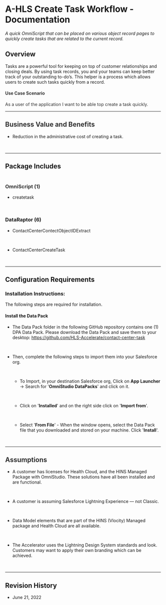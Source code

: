<h1 id='temp:C:abeefff3d3fa26f4e008d358ec9e'>A-HLS Create Task Workflow - Documentation </h1>

<i>A quick OmniScript that can be placed on various object record pages to quickly create tasks that are related to the current record. </i><br/>

<h2 id='temp:C:abec5f1daa027474fcc989543a65'>Overview</h2>

Tasks are a powerful tool for keeping on top of customer relationships and closing deals. By using task records, you and your teams can keep better track of your outstanding to-do’s. This helper is a process which allows users to create such tasks quickly from a record. <br/>

<h4 id='temp:C:abe88aaffa3eefb4aafb9afdc12a'><span style="color:#333333" textcolor="#333333">Use Case Scenario</span></h4>

<span style="color:#333333" textcolor="#333333">As a user of the application I want to be able top create a task quickly. </span><br/>

<hr style='width:100%'><h2 id='temp:C:abe51377823cac24410b06fff56c'><span style="color:#333333" textcolor="#333333">Business Value and Benefits</span></h2>

<div class="" data-section-style='5' style=""><ul id='temp:C:abe81f2904d4b5e41728eff1a9d5'><li id='temp:C:abe26b92b3a5483445ebc51f40c1' class='' value='1'>Reduction in the administrative cost of creating a task. 

<br/></li></ul></div><hr style='width:100%'><h2 id='temp:C:abe41cdbc436f2043559c26bb96d'>Package Includes</h2>

<h3 id='temp:C:abedbab36947452416198d55ca1a'><br><b><span style="color:#333333" textcolor="#333333">OmniScript (1)</span></b></h3>

<div class="" data-section-style='5' style=""><ul id='temp:C:abe00bfff535d6a4c87aea28a119'><li id='temp:C:abe5ae79e245c4c4435b6f6561c0' class='' value='1'><span style="color:#181818" textcolor="#181818">createtask</span>

<br/></li></ul></div><h3 id='temp:C:abee66c9789a31a4da59044e11a0'><b>DataRaptor (6)</b></h3>

<div class="" data-section-style='5' style=""><ul id='temp:C:abede2d1eae4352447390b1dc59d'><li id='temp:C:abe7282a600d50e4040a367c45a7' class='' value='1'>ContactCenterContectObjectIDExtract

<br/></li><li id='temp:C:abe97cf6ce4384b4ee0922b43f00' class=''>ContactCenterCreateTask

<br/></li></ul></div><hr style='width:100%'><h2 id='temp:C:abe4d8eebf7eb8d4bf885f6af9eb'>Configuration Requirements</h2>

<h3 id='temp:C:abe02c3c1323ce3474ea66b32a62'>Installation Instructions:</h3>

The following steps are required for installation.<br/>

<h4 id='temp:C:abee73e3008f2ee45fc92e44e0a2'>Install the Data Pack</h4>

<div data-section-style='6' class="" style=""><ul id='temp:C:abe5a574921db3f4445a9e29980c'><li id='temp:C:abe94fa4df6823f47c281906cc79' class='' value='1'>The Data Pack folder in the following GitHub repository contains one (1) DPA Data Pack. Please download the Data Pack and save them to your desktop: <a href="https://github.com/HLS-Accelerate/contact-center-task">https://github.com/HLS-Accelerate/contact-center-task</a>

<br/></li><li id='temp:C:abebe8195cc9173479fb2cb4fce6' class='parent'>Then, complete the following steps to import them into your Salesforce org.

<br/></li><ul><li id='temp:C:abebc7d97ed0d3e4aae94b59848e' class=''>To Import, in your destination Salesforce org, Click on <b>App Launcher</b> → Search for '<b>OmniStudio DataPacks</b>' and click on it.

<br/></li><li id='temp:C:abea447b552092441d9802989939' class=''>Click on '<b>Installed</b>' and on the right side click on '<b>Import from</b>'.

<br/></li><li id='temp:C:abe8b7aa9eea1204400b9ab743bc' class=''>Select '<b>From File</b>' - When the window opens, select the Data Pack file that you downloaded and stored on your machine. Click '<b>Install</b>'.

<br/></li></ul></ul></div><hr style='width:100%'><h2 id='temp:C:abed382d2cdc25648d68ec8ee399'><span style="color:#333333" textcolor="#333333">Assumptions</span></h2>

<div class="" data-section-style='5' style=""><ul id='temp:C:abe480ed4b5af89461a98b7ab2ae'><li id='temp:C:abe2b558f00f0004cf381c61db9b' class='' value='1'>A customer has licenses for Health Cloud, and the HINS Managed Package with OmniStudio. These solutions have all been installed and are functional.

<br/></li><li id='temp:C:abe73f6e6333d3f4ce8adea24bec' class=''>A customer is assuming Salesforce Lightning Experience — not Classic.

<br/></li><li id='temp:C:abea852c6777ec64e42a4f07a0be' class=''>Data Model elements that are part of the HINS (Vlocity) Managed package and Health Cloud are all available.

<br/></li><li id='temp:C:abe78b81d21ee414dab84e82ffe0' class=''>The Accelerator uses the Lightning Design System standards and look. Customers may want to apply their own branding which can be achieved. 

<br/></li></ul></div><hr style='width:100%'><h2 id='temp:C:abe689fd8b2c96a4f23944ffea5a'>Revision History</h2>

<div class="" data-section-style='5' style=""><ul id='temp:C:abede75ed6f2a7f44e795144e878'><li id='temp:C:abe4f94811fb4fe410f9de9cd09f' class='' value='1'>June 21, 2022
